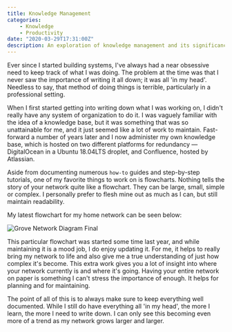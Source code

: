 ```yaml
---
title: Knowledge Management
categories:
    - Knowledge
    - Productivity
date: "2020-03-29T17:31:00Z"
description: An exploration of knowledge management and its significance in documenting complex systems.
---
```



Ever since I started building systems, I've always had a near obsessive need to keep track of what I was doing. The problem at the time was that I never saw the importance of writing it all down; it was all 'in my head'. Needless to say, that method of doing things is terrible, particularly in a professional setting.

When I first started getting into writing down what I was working on, I didn't really have any system of organization to do it. I was vaguely familiar with the idea of a knowledge base, but it was something that was so unattainable for me, and it just seemed like a lot of work to maintain. Fast-forward a number of years later and I now administer my own knowledge base, which is hosted on two different platforms for redundancy — DigitalOcean in a Ubuntu 18.04LTS droplet, and Confluence, hosted by Atlassian.

Aside from documenting numerous `how-to` guides and step-by-step tutorials, one of my favorite things to work on is flowcharts. Nothing tells the story of your network quite like a flowchart. They can be large, small, simple or complex. I personally prefer to flesh mine out as much as I can, but still maintain readability.

My latest flowchart for my home network can be seen below:

![Grove Network Diagram Final](https://cdn.levine.io/uploads/images/gallery/2020-04/jEkYsXlr5RheldtB-Grove_Network-Diagram-Final.png)

This particular flowchart was started some time last year, and while maintaining it is a mood job, I do enjoy updating it. For me, it helps to really bring my network to life and also give me a true understanding of just how complex it's become. This extra work gives you a lot of insight into where your network currently is and where it's going. Having your entire network on paper is something I can't stress the importance of enough. It helps for planning and for maintaining.

The point of all of this is to always make sure to keep everything well documented. While I still do have everything all 'in my head', the more I learn, the more I need to write down. I can only see this becoming even more of a trend as my network grows larger and larger.

